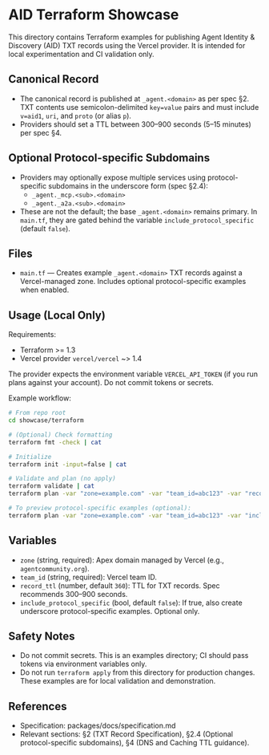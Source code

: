 # AID Terraform Showcase

This directory contains Terraform examples for publishing Agent Identity & Discovery (AID) TXT records using the Vercel provider. It is intended for local experimentation and CI validation only.

## Canonical Record

- The canonical record is published at `_agent.<domain>` as per spec §2. TXT contents use semicolon-delimited `key=value` pairs and must include `v=aid1`, `uri`, and `proto` (or alias `p`).
- Providers should set a TTL between 300–900 seconds (5–15 minutes) per spec §4.

## Optional Protocol-specific Subdomains

- Providers may optionally expose multiple services using protocol-specific subdomains in the underscore form (spec §2.4):
  - `_agent._mcp.<sub>.<domain>`
  - `_agent._a2a.<sub>.<domain>`
- These are not the default; the base `_agent.<domain>` remains primary. In `main.tf`, they are gated behind the variable `include_protocol_specific` (default `false`).

## Files

- `main.tf` — Creates example `_agent.<domain>` TXT records against a Vercel-managed zone. Includes optional protocol-specific examples when enabled.

## Usage (Local Only)

Requirements:

- Terraform >= 1.3
- Vercel provider `vercel/vercel` ~> 1.4

The provider expects the environment variable `VERCEL_API_TOKEN` (if you run plans against your account). Do not commit tokens or secrets.

Example workflow:

```bash
# From repo root
cd showcase/terraform

# (Optional) Check formatting
terraform fmt -check | cat

# Initialize
terraform init -input=false | cat

# Validate and plan (no apply)
terraform validate | cat
terraform plan -var "zone=example.com" -var "team_id=abc123" -var "record_ttl=360" -var "include_protocol_specific=false" -input=false | cat

# To preview protocol-specific examples (optional):
terraform plan -var "zone=example.com" -var "team_id=abc123" -var "include_protocol_specific=true" -input=false | cat
```

## Variables

- `zone` (string, required): Apex domain managed by Vercel (e.g., `agentcommunity.org`).
- `team_id` (string, required): Vercel team ID.
- `record_ttl` (number, default `360`): TTL for TXT records. Spec recommends 300–900 seconds.
- `include_protocol_specific` (bool, default `false`): If true, also create underscore protocol-specific examples. Optional only.

## Safety Notes

- Do not commit secrets. This is an examples directory; CI should pass tokens via environment variables only.
- Do not run `terraform apply` from this directory for production changes. These examples are for local validation and demonstration.

## References

- Specification: packages/docs/specification.md
- Relevant sections: §2 (TXT Record Specification), §2.4 (Optional protocol-specific subdomains), §4 (DNS and Caching TTL guidance).
